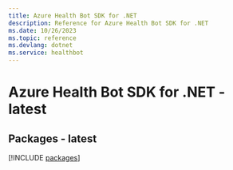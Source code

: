 ```yaml
---
title: Azure Health Bot SDK for .NET
description: Reference for Azure Health Bot SDK for .NET
ms.date: 10/26/2023
ms.topic: reference
ms.devlang: dotnet
ms.service: healthbot
---
```

# Azure Health Bot SDK for .NET - latest
## Packages - latest
[!INCLUDE [packages](health-bot-index.md)]